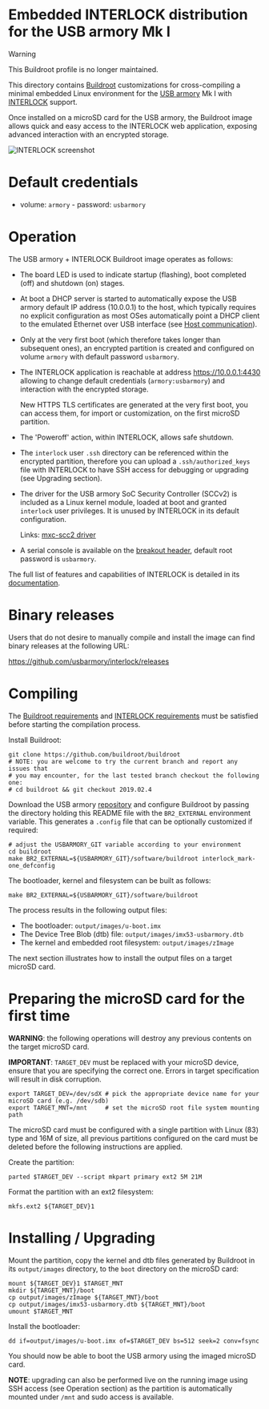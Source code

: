 Embedded INTERLOCK distribution for the USB armory Mk I
=======================================================

> [!WARNING]
> This Buildroot profile is no longer maintained.

This directory contains [Buildroot](http://buildroot.uclibc.org/)
customizations for cross-compiling a minimal embedded Linux environment for the
[USB armory](https://github.com/usbarmory/usbarmory) Mk I with
[INTERLOCK](https://github.com/usbarmory/interlock) support.

Once installed on a microSD card for the USB armory, the Buildroot image allows
quick and easy access to the INTERLOCK web application, exposing advanced
interaction with an encrypted storage.

![INTERLOCK screenshot](https://github.com/usbarmory/interlock/wiki/images/interlock.png)

Default credentials
===================

* volume: `armory` - password: `usbarmory`

Operation
=========

The USB armory + INTERLOCK Buildroot image operates as follows:

  * The board LED is used to indicate startup (flashing), boot completed (off)
    and shutdown (on) stages.

  * At boot a DHCP server is started to automatically expose the USB armory
    default IP address (10.0.0.1) to the host, which typically requires no
    explicit configuration as most OSes automatically point a DHCP client to
    the emulated Ethernet over USB interface
    (see [Host communication](https://github.com/usbarmory/usbarmory/wiki/Host-communication)).

  * Only at the very first boot (which therefore takes longer than subsequent
    ones), an encrypted partition is created and configured on volume `armory`
    with default password `usbarmory`.

  * The INTERLOCK application is reachable at address https://10.0.0.1:4430
    allowing to change default credentials (`armory:usbarmory`) and interaction
    with the encrypted storage.

    New HTTPS TLS certificates are generated at the very first boot, you can
    access them, for import or customization, on the first microSD partition.

  * The 'Poweroff' action, within INTERLOCK, allows safe shutdown.

  * The `interlock` user `.ssh` directory can be referenced within the
    encrypted partition, therefore you can upload a `.ssh/authorized_keys` file
    with INTERLOCK to have SSH access for debugging or upgrading (see Upgrading
    section).

  * The driver for the USB armory SoC Security Controller (SCCv2) is included
    as a Linux kernel module, loaded at boot and granted `interlock` user
    privileges. It is unused by INTERLOCK in its default configuration.

    Links:
    [mxc-scc2 driver](https://github.com/usbarmory/mxc-scc2)

  * A serial console is available on the
    [breakout header](https://github.com/usbarmory/usbarmory/wiki/GPIOs),
    default root password is `usbarmory`.

The full list of features and capabilities of INTERLOCK is detailed in its
[documentation](https://github.com/usbarmory/interlock/blob/master/README.md).

Binary releases
===============

Users that do not desire to manually compile and install the
image can find binary releases at the following URL:

https://github.com/usbarmory/interlock/releases

Compiling
=========

The [Buildroot requirements](http://buildroot.uclibc.org/downloads/manual/manual.html#requirement)
and [INTERLOCK requirements](https://github.com/usbarmory/interlock#compiling)
must be satisfied before starting the compilation process.

Install Buildroot:

```
git clone https://github.com/buildroot/buildroot
# NOTE: you are welcome to try the current branch and report any issues that
# you may encounter, for the last tested branch checkout the following one:
# cd buildroot && git checkout 2019.02.4
```

Download the USB armory [repository](https://github.com/usbarmory/usbarmory)
and configure Buildroot by passing the directory holding this README file with
the `BR2_EXTERNAL` environment variable. This generates a `.config` file that
can be optionally customized if required:

```
# adjust the USBARMORY_GIT variable according to your environment
cd buildroot
make BR2_EXTERNAL=${USBARMORY_GIT}/software/buildroot interlock_mark-one_defconfig
```

The bootloader, kernel and filesystem can be built as follows:

```
make BR2_EXTERNAL=${USBARMORY_GIT}/software/buildroot
```

The process results in the following output files:

  * The bootloader: `output/images/u-boot.imx`
  * The Device Tree Blob (dtb) file: `output/images/imx53-usbarmory.dtb`
  * The kernel and embedded root filesystem: `output/images/zImage`

The next section illustrates how to install the output files on a target
microSD card.

Preparing the microSD card for the first time
=============================================

**WARNING**: the following operations will destroy any previous contents on the
target microSD card.

**IMPORTANT**: `TARGET_DEV` must be replaced with your microSD device, ensure
that you are specifying the correct one. Errors in target specification will
result in disk corruption.

```
export TARGET_DEV=/dev/sdX # pick the appropriate device name for your microSD card (e.g. /dev/sdb)
export TARGET_MNT=/mnt     # set the microSD root file system mounting path
```

The microSD card must be configured with a single partition with Linux (83)
type and 16M of size, all previous partitions configured on the card must be
deleted before the following instructions are applied.

Create the partition:

```
parted $TARGET_DEV --script mkpart primary ext2 5M 21M
```

Format the partition with an ext2 filesystem:

```
mkfs.ext2 ${TARGET_DEV}1
```

Installing / Upgrading
======================

Mount the partition, copy the kernel and dtb files generated by Buildroot in
its `output/images` directory, to the `boot` directory on the microSD card:

```
mount ${TARGET_DEV}1 $TARGET_MNT
mkdir ${TARGET_MNT}/boot
cp output/images/zImage ${TARGET_MNT}/boot
cp output/images/imx53-usbarmory.dtb ${TARGET_MNT}/boot
umount $TARGET_MNT
```

Install the bootloader:

```
dd if=output/images/u-boot.imx of=$TARGET_DEV bs=512 seek=2 conv=fsync
```

You should now be able to boot the USB armory using the imaged microSD card.

**NOTE**: upgrading can also be performed live on the running image using SSH
access (see Operation section) as the partition is automatically mounted under
`/mnt` and sudo access is available.
